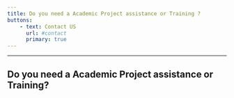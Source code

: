```yaml
---
title: Do you need a Academic Project assistance or Training ?
buttons:
    - text: Contact US
      url: #contact
      primary: true
---
```

---

## Do you need a Academic Project assistance or Training?



